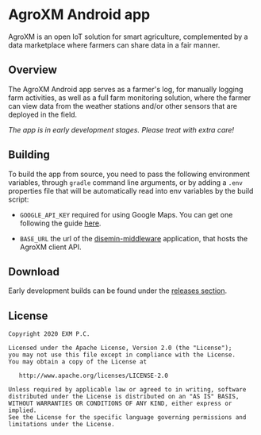 # AgroXM Android app

AgroXM is an open IoT solution for smart agriculture, complemented by a data marketplace where farmers can share data in a fair manner.

## Overview

The AgroXM Android app serves as a farmer's log, for manually logging farm activities, as well as a full farm monitoring solution, where the farmer can view data from the weather stations and/or other sensors that are deployed in the field.

_The app is in early development stages. Please treat with extra care!_

## Building

To build the app from source, you need to pass the following environment variables, through `gradle` command line arguments, or by adding a `.env` properties file that will be automatically read into env variables by the build script:

- `GOOGLE_API_KEY` required for using Google Maps. You can get one following the guide [here](https://developers.google.com/maps/documentation/android-sdk/get-api-key).

- `BASE_URL` the url of the [disemin-middleware](https://github.com/LedgerProject/disemin-middleware) application, that hosts the AgroXM client API.

## Download

Early development builds can be found under the [releases section](https://github.com/LedgerProject/disemin-android/releases).

## License

```
Copyright 2020 EXM P.C.

Licensed under the Apache License, Version 2.0 (the "License");
you may not use this file except in compliance with the License.
You may obtain a copy of the License at

   http://www.apache.org/licenses/LICENSE-2.0

Unless required by applicable law or agreed to in writing, software
distributed under the License is distributed on an "AS IS" BASIS,
WITHOUT WARRANTIES OR CONDITIONS OF ANY KIND, either express or implied.
See the License for the specific language governing permissions and
limitations under the License.
```

